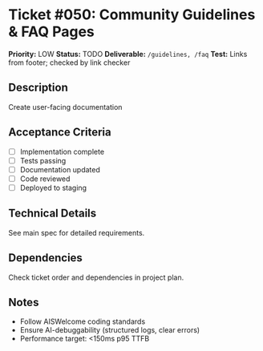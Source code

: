 # Ticket #050: Community Guidelines & FAQ Pages

**Priority:** LOW
**Status:** TODO
**Deliverable:** `/guidelines, /faq`
**Test:** Links from footer; checked by link checker

## Description
Create user-facing documentation

## Acceptance Criteria
- [ ] Implementation complete
- [ ] Tests passing
- [ ] Documentation updated
- [ ] Code reviewed
- [ ] Deployed to staging

## Technical Details
See main spec for detailed requirements.

## Dependencies
Check ticket order and dependencies in project plan.

## Notes
- Follow AISWelcome coding standards
- Ensure AI-debuggability (structured logs, clear errors)
- Performance target: <150ms p95 TTFB
